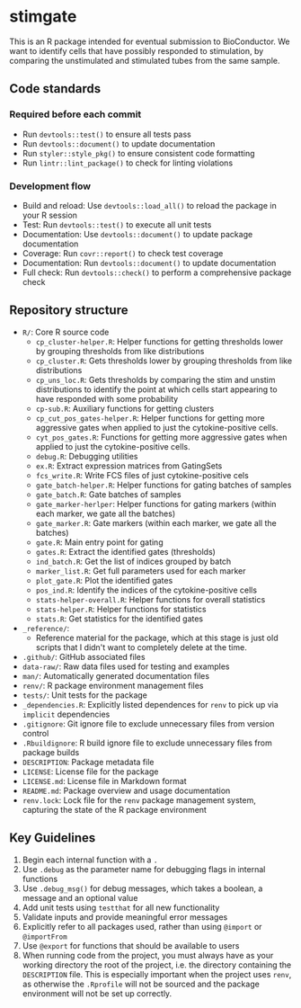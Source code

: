# stimgate

This is an R package intended for eventual submission to BioConductor.
We want to identify cells that have possibly responded to stimulation, by comparing the unstimulated and stimulated tubes from the same sample.

## Code standards

### Required before each commit

- Run `devtools::test()` to ensure all tests pass
- Run `devtools::document()` to update documentation
- Run `styler::style_pkg()` to ensure consistent code formatting
- Run `lintr::lint_package()` to check for linting violations

### Development flow

- Build and reload: Use `devtools::load_all()` to reload the package in your R session
- Test: Run `devtools::test()` to execute all unit tests
- Documentation: Use `devtools::document()` to update package documentation
- Coverage: Run `covr::report()` to check test coverage
- Documentation: Run `devtools::document()` to update documentation
- Full check: Run `devtools::check()` to perform a comprehensive package check

## Repository structure

- `R/`: Core R source code
  - `cp_cluster-helper.R`: Helper functions for getting thresholds lower by grouping thresholds from like distributions
  - `cp_cluster.R`: Gets thresholds lower by grouping thresholds from like distributions
  - `cp_uns_loc.R`: Gets thresholds by comparing the stim and unstim distributions to identify the point at which cells start appearing to have responded with some probability
  - `cp-sub.R`: Auxiliary functions for getting clusters
  - `cp_cut_pos_gates-helper.R`: Helper functions for getting more aggressive gates when applied to just the cytokine-positive cells.
  - `cyt_pos_gates.R`: Functions for getting more aggressive gates when applied to just the cytokine-positive cells.
  - `debug.R`: Debugging utilities
  - `ex.R`: Extract expression matrices from GatingSets
  - `fcs_write.R`: Write FCS files of just cytokine-positive cels
  - `gate_batch-helper.R`: Helper functions for gating batches of samples
  - `gate_batch.R`: Gate batches of samples
  - `gate_marker-herlper`: Helper functions for gating markers (within each marker, we gate all the batches)
  - `gate_marker.R`: Gate markers (within each marker, we gate all the batches)
  - `gate.R`: Main entry point for gating
  - `gates.R`: Extract the identified gates (thresholds)
  - `ind_batch.R`: Get the list of indices grouped by batch
  - `marker_list.R`: Get full parameters used for each marker
  - `plot_gate.R`: Plot the identified gates
  - `pos_ind.R`: Identify the indices of the cytokine-positive cells
  - `stats-helper-overall.R`: Helper functions for overall statistics
  - `stats-helper.R`: Helper functions for statistics
  - `stats.R`: Get statistics for the identified gates
- `_reference/`:
  - Reference material for the package, which at this stage is just old scripts that I didn't want to completely delete at the time.
- `.github/`: GitHub associated files
- `data-raw/`: Raw data files used for testing and examples
- `man/`: Automatically generated documentation files
- `renv/`: R package environment management files
- `tests/`: Unit tests for the package
- `_dependencies.R`: Explicitly listed dependences for `renv` to pick up via `implicit` dependencies
- `.gitignore`: Git ignore file to exclude unnecessary files from version control
- `.Rbuildignore`: R build ignore file to exclude unnecessary files from package builds
- `DESCRIPTION`: Package metadata file
- `LICENSE`: License file for the package
- `LICENSE.md`: License file in Markdown format
- `README.md`: Package overview and usage documentation
- `renv.lock`: Lock file for the `renv` package management system, capturing the state of the R package environment

## Key Guidelines

1. Begin each internal function with a `.`
2. Use `.debug` as the parameter name for debugging flags in internal functions
3. Use `.debug_msg()` for debug messages, which takes a boolean, a message and an optional value
4. Add unit tests using `testthat` for all new functionality
5. Validate inputs and provide meaningful error messages
6. Explicitly refer to all packages used, rather than using `@import` or `@importFrom`
7. Use `@export` for functions that should be available to users
8. When running code from the project, you must always have as your working directory the root of the project, i.e. the directory containing the `DESCRIPTION` file. This is especially important when the project uses `renv`, as otherwise the `.Rprofile` will not be sourced and the package environment will not be set up correctly.
